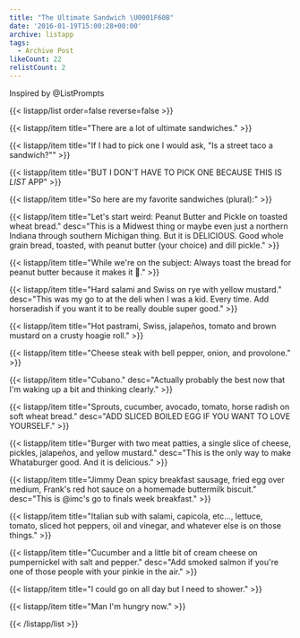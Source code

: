 ```yaml
---
title: "The Ultimate Sandwich \U0001F60B"
date: '2016-01-19T15:00:28+00:00'
archive: listapp
tags: 
  - Archive Post
likeCount: 22
relistCount: 2
---
```


Inspired by @ListPrompts

<!--more-->

{{< listapp/list order=false reverse=false >}}

   {{< listapp/item title="There are a lot of ultimate sandwiches." >}}

   {{< listapp/item title="If I had to pick one I would ask, \"Is a street taco a sandwich?\"" >}}

   {{< listapp/item title="BUT I DON'T HAVE TO PICK ONE BECAUSE THIS IS *LIST* APP" >}}

   {{< listapp/item title="So here are my favorite sandwiches (plural):" >}}

   {{< listapp/item title="Let's start weird: Peanut Butter and Pickle on toasted wheat bread."
      desc="This is a Midwest thing or maybe even just a northern Indiana through southern Michigan thing. But it is DELICIOUS. Good whole grain bread, toasted, with peanut butter (your choice) and dill pickle." >}}

   {{< listapp/item title="While we're on the subject: Always toast the bread for peanut butter because it makes it 💯." >}}

   {{< listapp/item title="Hard salami and Swiss on rye with yellow mustard."
      desc="This was my go to at the deli when I was a kid. Every time. Add horseradish if you want it to be really double super good." >}}

   {{< listapp/item title="Hot pastrami, Swiss, jalapeños, tomato and brown mustard on a crusty hoagie roll." >}}

   {{< listapp/item title="Cheese steak with bell pepper, onion, and provolone." >}}

   {{< listapp/item title="Cubano."
      desc="Actually probably the best now that I'm waking up a bit and thinking clearly." >}}

   {{< listapp/item title="Sprouts, cucumber, avocado, tomato, horse radish on soft wheat bread."
      desc="ADD SLICED BOILED EGG IF YOU WANT TO LOVE YOURSELF." >}}

   {{< listapp/item title="Burger with two meat patties, a single slice of cheese, pickles, jalapeños, and yellow mustard."
      desc="This is the only way to make Whataburger good. And it is delicious." >}}

   {{< listapp/item title="Jimmy Dean spicy breakfast sausage, fried egg over medium, Frank's red hot sauce on a homemade buttermilk biscuit."
      desc="This is @imc's go to finals week breakfast." >}}

   {{< listapp/item title="Italian sub with salami, capicola, etc..., lettuce, tomato, sliced hot peppers, oil and vinegar, and whatever else is on those things." >}}

   {{< listapp/item title="Cucumber and a little bit of cream cheese on pumpernickel with salt and pepper."
      desc="Add smoked salmon if you're one of those people with your pinkie in the air." >}}

   {{< listapp/item title="I could go on all day but I need to shower." >}}

   {{< listapp/item title="Man I'm hungry now." >}}

{{< /listapp/list >}}
